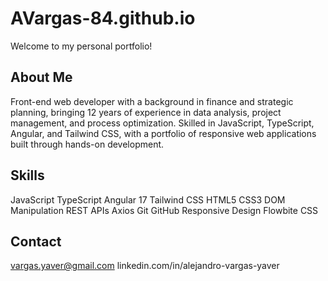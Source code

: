 # AVargas-84.github.io
Welcome to my personal portfolio!

## About Me
Front-end web developer with a background in finance and strategic planning, bringing 12 years of experience in data analysis, project management, and process optimization. Skilled in JavaScript, TypeScript, Angular, and Tailwind CSS, with a portfolio of responsive web applications built through hands-on development.

## Skills
JavaScript 
TypeScript
Angular 17
Tailwind CSS
HTML5
CSS3
DOM Manipulation
REST APIs
Axios
Git
GitHub
Responsive Design
Flowbite CSS

## Contact
vargas.yaver@gmail.com
linkedin.com/in/alejandro-vargas-yaver

